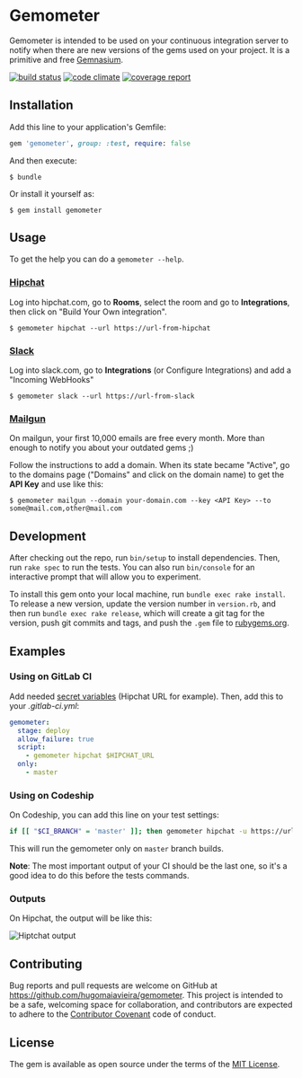 # Gemometer

Gemometer is intended to be used on your continuous integration server to notify when there are new versions of the gems used on your project. It is a primitive and free [Gemnasium](https://gemnasium.com).

[![build status](https://gitlab.com/hugomaiavieira/_gemometer/badges/master/build.svg)](https://gitlab.com/hugomaiavieira/_gemometer/commits/master)
[![code climate](https://codeclimate.com/github/hugomaiavieira/gemometer/badges/gpa.svg)](https://codeclimate.com/github/hugomaiavieira/gemometer)
[![coverage report](https://gitlab.com/hugomaiavieira/_gemometer/badges/master/coverage.svg)](http://hugomaiavieira.gitlab.io/_gemometer)

## Installation

Add this line to your application's Gemfile:

```ruby
gem 'gemometer', group: :test, require: false
```

And then execute:

    $ bundle

Or install it yourself as:

    $ gem install gemometer

## Usage

To get the help you can do a `gemometer --help`.

### [Hipchat](https://www.hipchat.com)

Log into hipchat.com, go to **Rooms**, select the room and go to **Integrations**, then click on "Build Your Own integration".

    $ gemometer hipchat --url https://url-from-hipchat

### [Slack](https://slack.com)

Log into slack.com, go to **Integrations** (or Configure Integrations) and add a "Incoming WebHooks"

    $ gemometer slack --url https://url-from-slack

### [Mailgun](https://mailgun.com)

On mailgun, your first 10,000 emails are free every month. More than enough to notify you about your outdated gems ;)

Follow the instructions to add a domain. When its state became "Active", go to the domains page ("Domains" and click on the domain name) to get the **API Key** and use like this:

    $ gemometer mailgun --domain your-domain.com --key <API Key> --to some@mail.com,other@mail.com

## Development

After checking out the repo, run `bin/setup` to install dependencies. Then, run `rake spec` to run the tests. You can also run `bin/console` for an interactive prompt that will allow you to experiment.

To install this gem onto your local machine, run `bundle exec rake install`. To release a new version, update the version number in `version.rb`, and then run `bundle exec rake release`, which will create a git tag for the version, push git commits and tags, and push the `.gem` file to [rubygems.org](https://rubygems.org).

## Examples

### Using on GitLab CI

Add needed [secret variables](http://docs.gitlab.com/ee/ci/variables/README.html#secret-variables) (Hipchat URL for example). Then, add this to your *.gitlab-ci.yml*:

``` yml
gemometer:
  stage: deploy
  allow_failure: true
  script:
    - gemometer hipchat $HIPCHAT_URL
  only:
    - master
```

### Using on Codeship

On Codeship, you can add this line on your test settings:

``` bash
if [[ "$CI_BRANCH" = 'master' ]]; then gemometer hipchat -u https://url-from-hipchat; else true; fi
```

This will run the gemometer only on `master` branch builds.

**Note**: The most important output of your CI should be the last one, so it's a good idea to do this before the tests commands.

### Outputs

On Hipchat, the output will be like this:

![Hiptchat output](https://cloud.githubusercontent.com/assets/73012/14174061/6b3281d0-f718-11e5-94d3-2b20f750ee90.png)

## Contributing

Bug reports and pull requests are welcome on GitHub at https://github.com/hugomaiavieira/gemometer. This project is intended to be a safe, welcoming space for collaboration, and contributors are expected to adhere to the [Contributor Covenant](contributor-covenant.org) code of conduct.


## License

The gem is available as open source under the terms of the [MIT License](http://opensource.org/licenses/MIT).

